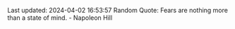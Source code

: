 Last updated: 2024-04-02 16:53:57
Random Quote: Fears are nothing more than a state of mind. - Napoleon Hill